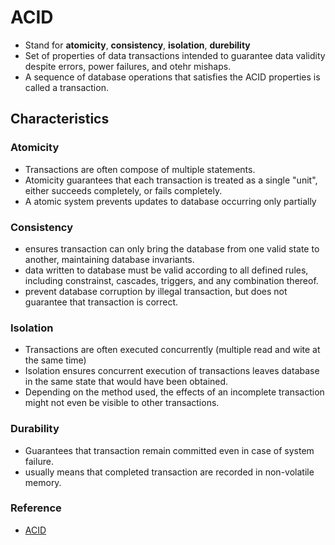# ACID

- Stand for **atomicity**, **consistency**, **isolation**, **durebility**
- Set of properties of data transactions intended to guarantee data validity despite errors, power failures, and otehr mishaps.
- A sequence of database operations that satisfies the ACID properties is called a transaction.

## Characteristics

### Atomicity

- Transactions are often compose of multiple statements.
- Atomicity guarantees that each transaction is treated as a single "unit", either succeeds completely, or fails completely.
- A atomic system prevents updates to database occurring only partially

### Consistency

- ensures transaction can only bring the database from one valid state to another, maintaining database invariants.
- data written to database must be valid according to all defined rules, including constrainst, cascades, triggers, and any combination thereof.
- prevent database corruption by illegal transaction, but does not guarantee that transaction is correct.

### Isolation

- Transactions are often executed concurrently (multiple read and wite at the same time)
- Isolation ensures concurrent execution of transactions leaves database in the same state that would have been obtained.
- Depending on the method used, the effects of an incomplete transaction might not even be visible to other transactions.

### Durability

- Guarantees that transaction remain committed even in case of system failure.
- usually means that completed transaction are recorded in non-volatile memory.

### Reference

- [ACID](https://en.wikipedia.org/wiki/ACID)
